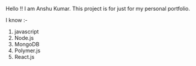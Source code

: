 
<!-- About -->
Hello !!
I am Anshu Kumar.
This project is for just for my personal portfolio.

I know :-

1. javascript
1. Node.js
1. MongoDB
1. Polymer.js
1. React.js




